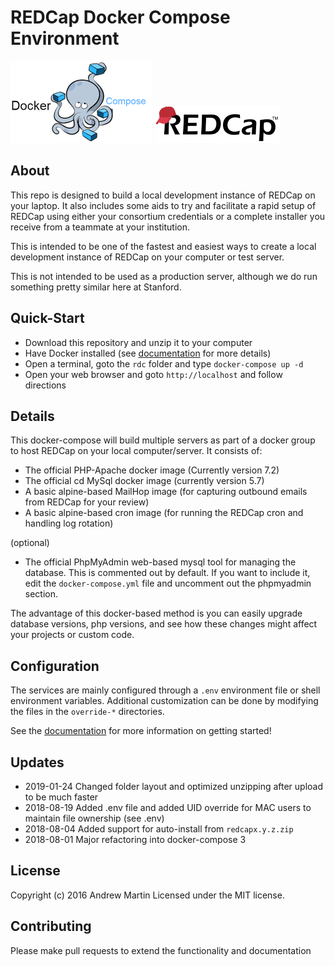 # REDCap Docker Compose Environment

![Docker Compose][docker-compose-logo]
![REDCap][redcap-logo]

## About
This repo is designed to build a local development instance of REDCap on your laptop.  It also includes some aids 
to try and facilitate a rapid setup of REDCap using either your consortium credentials or a complete installer you 
receive from a teammate at your institution.

This is intended to be one of the fastest and easiest ways to create a local development instance of REDCap on your 
computer or test server.

This is not intended to be used as a production server, although we do run something pretty similar here at Stanford.

## Quick-Start
 * Download this repository and unzip it to your computer
 * Have Docker installed (see [documentation](rdc/documentation/README.md) for more details)
 * Open a terminal, goto the `rdc` folder and type `docker-compose up -d`
 * Open your web browser and goto `http://localhost` and follow directions
 
## Details
This docker-compose will build multiple servers as part of a docker group to host REDCap on your local computer/server.
It consists of:
 * The official PHP-Apache docker image (Currently version 7.2)
 * The official cd MySql docker image (currently version 5.7)
 * A basic alpine-based MailHop image (for capturing outbound emails from REDCap for your review)
 * A basic alpine-based cron image (for running the REDCap cron and handling log rotation)

(optional)
 * The official PhpMyAdmin web-based mysql tool for managing the database.  This is commented out by default.  If you want to include it, edit the `docker-compose.yml` file and uncomment out the phpmyadmin section.

The advantage of this docker-based method is you can easily upgrade database versions, php versions, and see how these changes might affect your projects or custom code.

## Configuration
The services are mainly configured through a `.env` environment file or shell
environment variables.  Additional customization can be done by modifying the
files in the `override-*` directories.

See the [documentation](rdc/documentation/README.md) for more information on getting started!

## Updates
* 2019-01-24  Changed folder layout and optimized unzipping after upload to be much faster
* 2018-08-19  Added .env file and added UID override for MAC users to maintain file ownership (see .env)
* 2018-08-04  Added support for auto-install from `redcapx.y.z.zip`
* 2018-08-01  Major refactoring into docker-compose 3

## License
Copyright (c) 2016 Andrew Martin
Licensed under the MIT license.

## Contributing
Please make pull requests to extend the functionality and documentation

[redcap-logo]: documentation/redcap-logo-large.png "REDCap"
[docker-compose-logo]: documentation/docker-compose.png "Docker Compose"